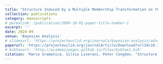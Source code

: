 ```yaml
---
title: "Structure Induced by a Multiple Membership Transformation on the Conditional Autoregressive Model"
collection: publications
category: manuscripts
# permalink: /publication/2009-10-01-paper-title-number-1
excerpt: ''
date: 2024-09
venue: 'Bayesian Analysis'
# slidesurl: 'https://projecteuclid.org/journals/bayesian-analysis/advance-publication/Structure-Induced-by-a-Multiple-Membership-Transformation-on-the-Conditional/10.1214/23-BA1370.full'
paperurl: 'https://projecteuclid.org/journalArticle/Download?urlId=10.1214%2F23-BA1370'
# bibtexurl: 'http://academicpages.github.io/files/bibtex1.bib'
citation: 'Marco Gramatica. Silvia Liverani. Peter Congdon. "Structure Induced by a Multiple Membership Transformation on the Conditional Autoregressive Model." Bayesian Anal. 19 (3) 725 - 749, September 2024. https://doi.org/10.1214/23-BA1370'
---
```

